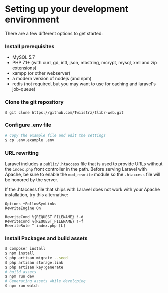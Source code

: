 # Setting up your development environment

There are a few different options to get started:

### Install prerequisites
- MySQL 5.7
- PHP 7.1+ (with curl, gd, intl, json, mbstring, mcrypt, mysql, xml and zip extensions)
- xampp (or other webserver)
- a modern version of nodejs (and npm)
- redis (not required, but you may want to use for caching and laravel's job-queue)

### Clone the git repository
    $ git clone https://github.com/Twiistrz/tlibr-web.git

### Configure .env file
```bash
# copy the example file and edit the settings
$ cp .env.example .env
```

### URL rewriting
Laravel includes a `public/.htaccess` file that is used to provide URLs without the `index.php` front controller in the path. Before serving Laravel with Apache, be sure to enable the `mod_rewrite` module so the `.htaccess` file will be honored by the server.

If the .htaccess file that ships with Laravel does not work with your Apache installation, try this alternative:

```
Options +FollowSymLinks
RewriteEngine On

RewriteCond %{REQUEST_FILENAME} !-d
RewriteCond %{REQUEST_FILENAME} !-f
RewriteRule ^ index.php [L]
```

### Install Packages and build assets
```bash
$ composer install
$ npm install
$ php artisan migrate --seed
$ php artisan storage:link
$ php artisan key:generate
# build assets
$ npm run dev
# Generating assets while developing
$ npm run watch
```